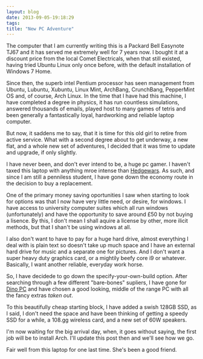 ```yaml
---
layout: blog
date: 2013-09-05-19:18:29
tags:
title: "New PC Adventure"
---
```

The computer that I am currently writing this is a Packard Bell Easynote TJ67
and it has served me extremely well for 7 years now. I bought it at a discount
price from the local Comet Electricals, when that still existed, having tried
Ubuntu Linux only once before, with the default installation of Windows 7 Home.

Since then, the superb intel Pentium processor has seen management from Ubuntu,
Lubuntu, Xubuntu, Linux Mint, ArchBang, CrunchBang, PepperMint OS and, of
course, Arch Linux. In the time that I have had this machine, I have completed a
degree in physics, it has run countless simulations, answered thousands of
emails, played host to many games of tetris and been generally a fantastically
loyal, hardworking and reliable laptop computer.

But now, it saddens me to say, that it is time for this old girl to retire from
active service. What with a second degree about to get underway, a new flat, and
a whole new set of adventures, I decided that it was time to update and upgrade,
if only slightly.

I have never been, and don't ever intend to be, a huge pc gamer. I haven't taxed
this laptop with anything mroe intense than [Hedgewars](). As such, and since I
am still a penniless student, I have gone down the economy route in the decision
to buy a replacement.

One of the primary money saving oportunities I saw when starting to look for
options was that I now have very little need, or desire, for windows. I have
access to university computer suites which all run windows (unfortunately) and
have the opportunity to save around £50 by not buying a lisence. By this, I
don't mean I shall aquire a license by other, more ilicit methods, but that I
shan't be using windows at all.

I also don't want to have to pay for a huge hard drive, almost everything I deal
with is plain text so doesn't take up much space and I have an external hard
drive for music and a separate one for pictures. And I don't want a super heavy
duty graphics card, or a mightily beefy core i9 or whatever. Basically, I want
another reliable, everyday work horse.

So, I have decidede to go down the specify-your-own-build option. After
searching through a few different "bare-bones" supliers, I have gone for [Dino
PC]() and have chosen a good looking, middle of the range PC with all the fancy
extras *taken out*.

To this beautifully cheap starting block, I have added a swish 128GB SSD, as I
said, I don't need the space and have been thinking of getting a speedy SSD for
a while, a 108.gg wireless card, and a new set of 60W speakers.

I'm now waiting for the big arrival day, when, it goes without saying, the first
job will be to install Arch. I'll update this post then and we'll see how we go.

Fair well from this laptop for one last time. She's been a good friend.
